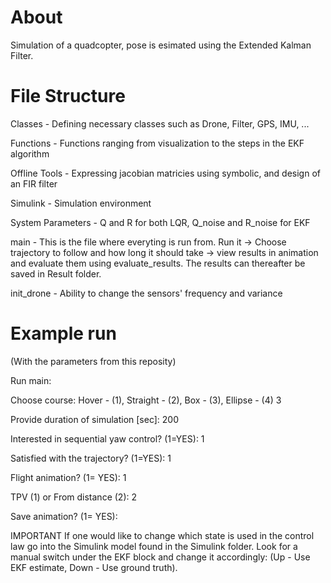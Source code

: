 # About
Simulation of a quadcopter, pose is esimated using the Extended Kalman Filter.

# File Structure
Classes - Defining necessary classes such as Drone, Filter, GPS, IMU, ...

Functions - Functions ranging from visualization to the steps in the EKF algorithm

Offline Tools - Expressing jacobian matricies using symbolic, and design of an FIR filter

Simulink - Simulation environment

System Parameters - Q and R for both LQR, Q_noise and R_noise for EKF

main - This is the file where everyting is run from. Run it -> Choose trajectory to follow and how long it should take -> view results in animation and evaluate them using evaluate_results. The results can thereafter be saved in Result folder.

init_drone - Ability to change the sensors' frequency and variance

# Example run
(With the parameters from this reposity)

Run main:

Choose course: Hover - (1), Straight - (2), Box - (3), Ellipse - (4) 3

Provide duration of simulation [sec]: 200

Interested in sequential yaw control? (1=YES): 1

Satisfied with the trajectory? (1=YES): 1

Flight animation? (1= YES): 1

TPV (1) or From distance (2): 2

Save animation? (1= YES): 

IMPORTANT
If one would like to change which state is used in the control law go into the Simulink model found in the Simulink folder.
Look for a manual switch under the EKF block and change it accordingly: (Up - Use EKF estimate, Down - Use ground truth).
